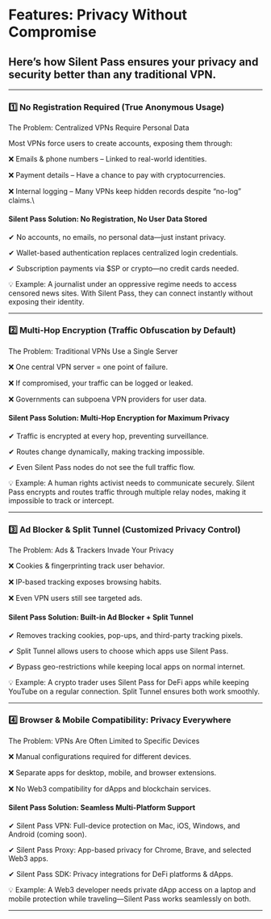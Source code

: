 # Features: Privacy Without Compromise

## Here’s how Silent Pass ensures your privacy and security better than any traditional VPN.

***

### 1️⃣ No Registration Required (True Anonymous Usage)

The Problem: Centralized VPNs Require Personal Data

Most VPNs force users to create accounts, exposing them through:

❌ Emails & phone numbers – Linked to real-world identities.

❌ Payment details – Have a chance to pay with cryptocurrencies.

❌ Internal logging – Many VPNs keep hidden records despite “no-log” claims.\


#### Silent Pass Solution: No Registration, No User Data Stored

✔ No accounts, no emails, no personal data—just instant privacy.

✔ Wallet-based authentication replaces centralized login credentials.

✔ Subscription payments via $SP or crypto—no credit cards needed.

💡 Example: A journalist under an oppressive regime needs to access censored news sites. With Silent Pass, they can connect instantly without exposing their identity.

***

### 2️⃣ Multi-Hop Encryption (Traffic Obfuscation by Default)

The Problem: Traditional VPNs Use a Single Server

❌ One central VPN server = one point of failure.

❌ If compromised, your traffic can be logged or leaked.

❌ Governments can subpoena VPN providers for user data.



#### Silent Pass Solution: Multi-Hop Encryption for Maximum Privacy

✔ Traffic is encrypted at every hop, preventing surveillance.

✔ Routes change dynamically, making tracking impossible.

✔ Even Silent Pass nodes do not see the full traffic flow.

💡 Example: A human rights activist needs to communicate securely. Silent Pass encrypts and routes traffic through multiple relay nodes, making it impossible to track or intercept.

***

### 3️⃣ Ad Blocker & Split Tunnel (Customized Privacy Control)

The Problem: Ads & Trackers Invade Your Privacy

❌ Cookies & fingerprinting track user behavior.

❌ IP-based tracking exposes browsing habits.

❌ Even VPN users still see targeted ads.



#### Silent Pass Solution: Built-in Ad Blocker + Split Tunnel

✔ Removes tracking cookies, pop-ups, and third-party tracking pixels.

✔ Split Tunnel allows users to choose which apps use Silent Pass.

✔ Bypass geo-restrictions while keeping local apps on normal internet.

💡 Example: A crypto trader uses Silent Pass for DeFi apps while keeping YouTube on a regular connection. Split Tunnel ensures both work smoothly.

***

### 4️⃣ Browser & Mobile Compatibility: Privacy Everywhere

The Problem: VPNs Are Often Limited to Specific Devices

❌ Manual configurations required for different devices.

❌ Separate apps for desktop, mobile, and browser extensions.

❌ No Web3 compatibility for dApps and blockchain services.



#### Silent Pass Solution: Seamless Multi-Platform Support

✔ Silent Pass VPN: Full-device protection on Mac, iOS, Windows, and Android (coming soon).

✔ Silent Pass Proxy: App-based privacy for Chrome, Brave, and selected Web3 apps.

✔ Silent Pass SDK: Privacy integrations for DeFi platforms & dApps.

💡 Example: A Web3 developer needs private dApp access on a laptop and mobile protection while traveling—Silent Pass works seamlessly on both.

***
